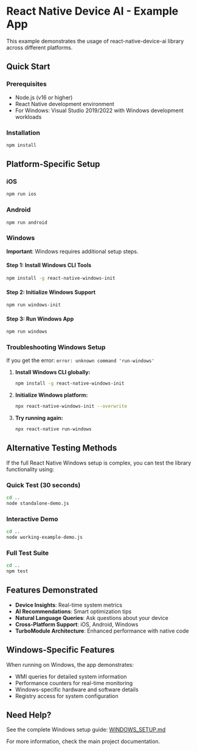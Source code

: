 # React Native Device AI - Example App

This example demonstrates the usage of react-native-device-ai library across different platforms.

## Quick Start

### Prerequisites
- Node.js (v16 or higher)
- React Native development environment
- For Windows: Visual Studio 2019/2022 with Windows development workloads

### Installation
```bash
npm install
```

## Platform-Specific Setup

### iOS
```bash
npm run ios
```

### Android
```bash
npm run android
```

### Windows

**Important**: Windows requires additional setup steps.

#### Step 1: Install Windows CLI Tools
```bash
npm install -g react-native-windows-init
```

#### Step 2: Initialize Windows Support
```bash
npm run windows-init
```

#### Step 3: Run Windows App
```bash
npm run windows
```

### Troubleshooting Windows Setup

If you get the error: `error: unknown command 'run-windows'`

1. **Install Windows CLI globally:**
   ```bash
   npm install -g react-native-windows-init
   ```

2. **Initialize Windows platform:**
   ```bash
   npx react-native-windows-init --overwrite
   ```

3. **Try running again:**
   ```bash
   npx react-native run-windows
   ```

## Alternative Testing Methods

If the full React Native Windows setup is complex, you can test the library functionality using:

### Quick Test (30 seconds)
```bash
cd ..
node standalone-demo.js
```

### Interactive Demo
```bash
cd ..
node working-example-demo.js
```

### Full Test Suite
```bash
cd ..
npm test
```

## Features Demonstrated

- **Device Insights**: Real-time system metrics
- **AI Recommendations**: Smart optimization tips
- **Natural Language Queries**: Ask questions about your device
- **Cross-Platform Support**: iOS, Android, Windows
- **TurboModule Architecture**: Enhanced performance with native code

## Windows-Specific Features

When running on Windows, the app demonstrates:
- WMI queries for detailed system information
- Performance counters for real-time monitoring
- Windows-specific hardware and software details
- Registry access for system configuration

## Need Help?

See the complete Windows setup guide: [WINDOWS_SETUP.md](../WINDOWS_SETUP.md)

For more information, check the main project documentation.